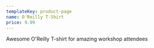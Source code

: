 ```yaml
---
templateKey: product-page
name: O'Reilly T-Shirt
price: 9.99
---
```

Awesome O'Reilly T-shirt for amazing workshop attendees
